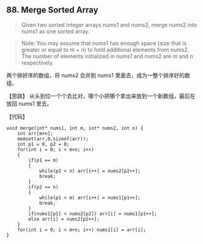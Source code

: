 ## 88. Merge Sorted Array

> Given two sorted integer arrays nums1 and nums2, merge nums2 into nums1 as one sorted array.

>Note:
>You may assume that nums1 has enough space (size that is greater or equal to m + n) to hold additional elements from nums2. The number of elements initialized in nums1 and nums2 are m and n respectively.

两个排好序的数组，将 nums2 合并到 nums1 里面去，成为一整个排序好的数组。

【思路】
从头到位一个个去比对，哪个小把哪个拿出来放到一个新数组，最后在放回 nums1 里去。

【代码】
```
void merge(int* nums1, int m, int* nums2, int n) {
    int arr[m+n];
    memset(arr,0,sizeof(arr));
    int p1 = 0, p2 = 0;
    for(int i = 0; i < m+n; i++)
    {
    	if(p1 == m) 
		{
			while(p2 < n) arr[i++] = nums2[p2++];
			break;
		}
    	if(p2 == n)
		{
			while(p1 < m) arr[i++] = nums1[p1++];
			break;
		} 
    	if(nums1[p1] < nums2[p2]) arr[i] = nums1[p1++];
		else arr[i] = nums2[p2++];
	}
	for(int i = 0; i < m+n; i++) nums1[i] = arr[i];
}
```